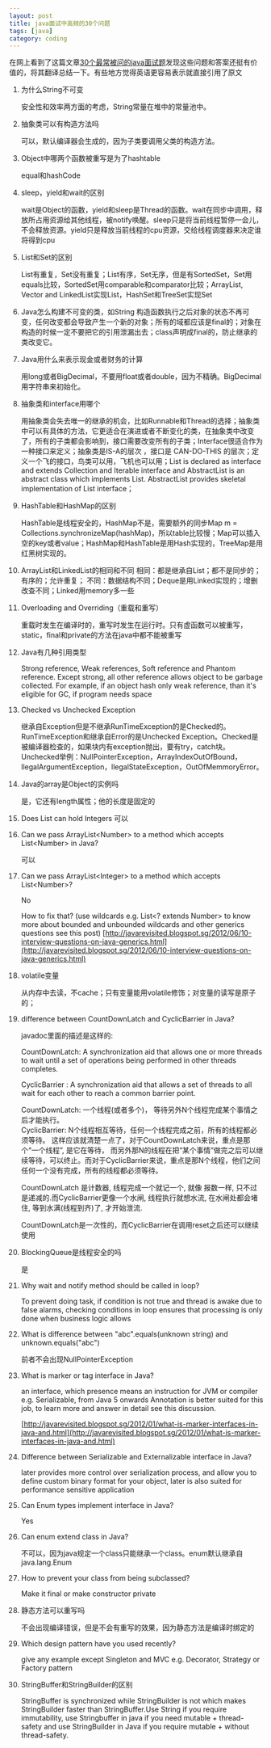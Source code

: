 ```yaml
---
layout: post
title: java面试中高频的30个问题
tags: [java]
category: coding
---
```


在网上看到了这篇文章[30个最常被问的java面试题](http://javarevisited.blogspot.sg/2014/02/top-30-java-phone-interview-questions.html)发现这些问题和答案还挺有价值的，将其翻译总结一下。有些地方觉得英语更容易表示就直接引用了原文

<!-- more -->

1. 为什么String不可变

	安全性和效率两方面的考虑，String常量在堆中的常量池中。

2. 抽象类可以有构造方法吗
	
	可以，默认编译器会生成的，因为子类要调用父类的构造方法。

3. Object中哪两个函数被重写是为了hashtable

	equal和hashCode

4. sleep，yield和wait的区别
     
   wait是Object的函数，yield和sleep是Thread的函数。wait在同步中调用，释放所占用资源给其他线程，被notify唤醒。sleep只是将当前线程暂停一会儿，不会释放资源。yield只是释放当前线程的cpu资源，交给线程调度器来决定谁将得到cpu

5. List和Set的区别
      
	List有重复，Set没有重复；List有序，Set无序，但是有SortedSet，Set用equals比较，SortedSet用comparable和comparator比较；ArrayList, Vector and LinkedList实现List，HashSet和TreeSet实现Set

6. Java怎么构建不可变的类，如String
     构造函数执行之后对象的状态不再可变，任何改变都会导致产生一个新的对象；所有的域都应该是final的；对象在构造的时候一定不要把它的引用泄漏出去；class声明成final的，防止继承的类改变它。

7. Java用什么来表示现金或者财务的计算
	
	用long或者BigDecimal，不要用float或者double，因为不精确。BigDecimal用字符串来初始化。

8. 抽象类和interface用哪个

     用抽象类会失去唯一的继承的机会，比如Runnable和Thread的选择；抽象类中可以有具体的方法，它更适合在演进或者不断变化的类，在抽象类中改变了，所有的子类都会影响到，接口需要改变所有的子类；Interface很适合作为一种接口来定义；抽象类是IS-A的层次 ，接口是 CAN-DO-THIS 的层次；定义一个飞的接口，鸟类可以用，飞机也可以用；List is declared as interface and extends Collection and Iterable interface and AbstractList is an abstract class which implements List. AbstractList provides skeletal implementation of List interface；

9. HashTable和HashMap的区别
      
	HashTable是线程安全的，HashMap不是，需要额外的同步Map m = Collections.synchronizeMap(hashMap)，所以table比较慢；Map可以插入空的key或者value；HashMap和HashTable是用Hash实现的，TreeMap是用红黑树实现的。

10. ArrayList和LinkedList的相同和不同
    相同：都是继承自List；都不是同步的；有序的；允许重复；
    不同：数据结构不同；Deque是用Linked实现的；增删改查不同；Linked用memory多一些

11. Overloading and Overriding（重载和重写）

	重载时发生在编译时的，重写时发生在运行时。只有虚函数可以被重写，static，final和private的方法在java中都不能被重写
	
12. Java有几种引用类型
    
     Strong reference, Weak references, Soft reference and Phantom reference. Except strong, all other reference allows object to be garbage collected. For example, if an object hash only weak reference, than it's eligible for GC, if program needs space

13. Checked vs Unchecked Exception
     
     继承自Exception但是不继承RunTimeException的是Checked的。RunTimeException和继承自Error的是Unchecked Exception。Checked是被编译器检查的，如果块内有exception抛出，要有try，catch块。Unchecked举例：NullPointerException，ArrayIndexOutOfBound，llegalArgumentException，llegalStateException，OutOfMemmoryError。

14. Java的array是Object的实例吗

    是，它还有length属性；他的长度是固定的

15. Does List<Number> can hold Integers
     可以

16. Can we pass ArrayList\<Number\> to a method which accepts List\<Number\> in Java? 

	可以

17. Can we pass ArrayList\<Integer\> to a method which accepts List\<Number\>? 

	No
	
	 How to fix that? (use wildcards e.g. List<? extends Number> to know more about bounded and unbounded wildcards and other generics questions see this post)
	 [http://javarevisited.blogspot.sg/2012/06/10-interview-questions-on-java-generics.html](http://javarevisited.blogspot.sg/2012/06/10-interview-questions-on-java-generics.html)

18. volatile变量
 
     从内存中去读，不cache；只有变量能用volatile修饰；对变量的读写是原子的；

19. difference between CountDownLatch and CyclicBarrier in Java? 

	javadoc里面的描述是这样的:

	CountDownLatch: A synchronization aid that allows one or more threads to wait until a set of operations being performed in other threads completes.

	CyclicBarrier : A synchronization aid that allows a set of threads to all wait for each other to reach a common barrier point.
	
	CountDownLatch: 一个线程(或者多个)， 等待另外N个线程完成某个事情之后才能执行。  
	 CyclicBarrier: N个线程相互等待，任何一个线程完成之前，所有的线程都必须等待。
这样应该就清楚一点了，对于CountDownLatch来说，重点是那个“一个线程”, 是它在等待， 而另外那N的线程在把“某个事情”做完之后可以继续等待，可以终止。而对于CyclicBarrier来说，重点是那N个线程，他们之间任何一个没有完成，所有的线程都必须等待。

	CountDownLatch 是计数器, 线程完成一个就记一个, 就像 报数一样, 只不过是递减的.而CyclicBarrier更像一个水闸, 线程执行就想水流, 在水闸处都会堵住, 等到水满(线程到齐)了, 才开始泄流.
	
	CountDownLatch是一次性的，而CyclicBarrier在调用reset之后还可以继续使用

20. BlockingQueue是线程安全的吗
     
     是

21. Why wait and notify method should be called in loop? 

	To prevent doing task, if condition is not true and thread is awake due to false alarms, checking conditions in loop ensures that processing is only done when business logic allows

22. What is difference between "abc".equals(unknown string) and unknown.equals("abc")
	
	前者不会出现NullPointerException

23. What is marker or tag interface in Java? 

	an interface, which presence means an instruction for JVM or compiler e.g. Serializable, from Java 5 onwards Annotation is better suited for this job, to learn more and answer in detail see this discussion.
	
	[http://javarevisited.blogspot.sg/2012/01/what-is-marker-interfaces-in-java-and.html](http://javarevisited.blogspot.sg/2012/01/what-is-marker-interfaces-in-java-and.html)

24. Difference between Serializable and Externalizable interface in Java? 

	later provides more control over serialization process, and allow you to define custom binary format for your object, later is also suited for performance sensitive application
	
25. Can Enum types implement interface in Java?
	
	 Yes
	 
26. Can enum extend class in Java? 

	不可以，因为java规定一个class只能继承一个class。enum默认继承自java.lang.Enum
	
27. How to prevent your class from being subclassed? 

	Make it final or make constructor private
	
28. 静态方法可以重写吗

     不会出现编译错误，但是不会有重写的效果，因为静态方法是编译时绑定的

29. Which design pattern have you used recently? 

	give any example except Singleton and MVC e.g. Decorator, Strategy or Factory pattern

30. StringBuffer和StringBuilder的区别

     StringBuffer is synchronized while StringBuilder is not which makes StringBuilder faster than StringBuffer.Use String if you require immutability, use Stringbuffer in java if you need mutable + thread-safety and use StringBuilder in Java if you require mutable + without thread-safety.


